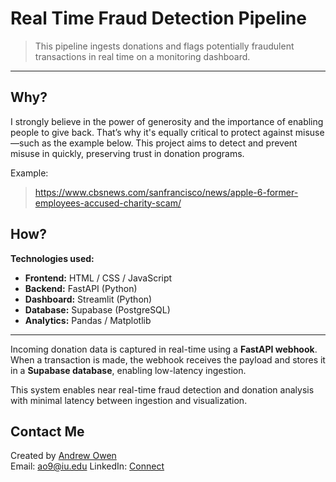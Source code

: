 # Real Time Fraud Detection Pipeline

> This pipeline ingests donations and flags potentially fraudulent transactions in real time on a monitoring dashboard.

---

## Why?

I strongly believe in the power of generosity and the importance of enabling people to give back. That’s why it's equally critical to protect against misuse—such as the example below. This project aims to detect and prevent misuse in quickly, preserving trust in donation programs.

Example:
> https://www.cbsnews.com/sanfrancisco/news/apple-6-former-employees-accused-charity-scam/

## How?

**Technologies used:**

- **Frontend:** HTML / CSS / JavaScript
- **Backend:** FastAPI (Python)
- **Dashboard:** Streamlit (Python)
- **Database:** Supabase (PostgreSQL)
- **Analytics:** Pandas / Matplotlib

---

Incoming donation data is captured in real-time using a **FastAPI webhook**. When a transaction is made, the webhook receives the payload and stores it in a **Supabase database**, enabling low-latency ingestion.

This system enables near real-time fraud detection and donation analysis with minimal latency between ingestion and visualization.


## Contact Me

Created by [Andrew Owen](https://github.com/yourusername)  
Email: ao9@iu.edu
LinkedIn: [Connect](https://linkedin.com/in/yourprofile)